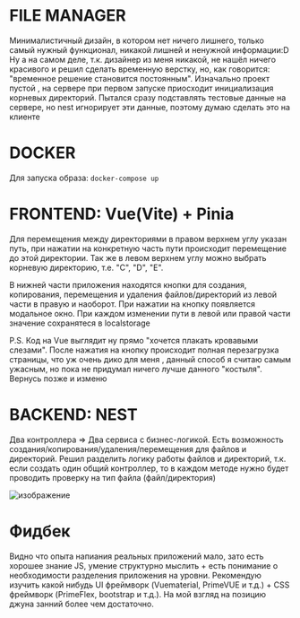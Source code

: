 # FILE MANAGER

Минималистичный дизайн, в котором нет ничего лишнего, только самый нужный функционал, никакой лишней и ненужной информации:D Ну а на самом деле, т.к. дизайнер из 
меня никакой, не нашёл ничего красивого и решил сделать временную верстку, но, как говорится: "временное решение становится постоянным". Изначально проект пустой
, на сервере при первом запуске приосходит инициализация корневых директорий. Пытался сразу подставлять тестовые данные на сервере, но nest игнорирует эти данные, поэтому
думаю сделать это на клиенте

# DOCKER

Для запуска образа: `docker-compose up`
   
# FRONTEND: Vue(Vite) + Pinia  

Для перемещения между директориями в правом верхнем углу указан путь, при нажатии на конкретную часть пути происходит перемещение до этой директории. 
Так же в левом верхнем углу можно выбрать корневую директорию, т.е. "C", "D", "E".

В нижней части приложения находятся кнопки для создания, копирования, перемещения и удаления файлов/директорий из левой части в правую и наоборот. При
нажатии на кнопку появляется модальное окно. При каждом изменении пути в левой или правой части значение сохранятеся в localstorage

P.S. Код на Vue выглядит ну прямо "хочется плакать кровавыми слезами". После нажатия на кнопку происходит полная перезагрузка страницы, что уж очень дико для меня
, данный способ я считаю самым ужасным, но пока не придумал ничего лучше данного "костыля". Вернусь позже и изменю

# BACKEND: NEST

Два контроллера => Два сервиса с бизнес-логикой. Есть возможность создания/копирования/удаления/перемещения для файлов и директорий. Решил разделить логику
работы файлов и директорий, т.к. если создать один общий контроллер, то в каждом методе нужно будет проводить проверку на тип файла (файл/директория)


![изображение](https://user-images.githubusercontent.com/98597980/234814779-133d438c-da6f-42c1-a7b0-8e3ad39ac924.png)



# Фидбек
 Видно что опыта напиания реальных приложений мало, зато есть хорошее знание JS, умение структурно мыслить + есть понимание о необходимости разделения приложения на уровни. 
 Рекомендую изучить какой нибудь UI фреймворк (Vuematerial, PrimeVUE и т.д.) +  CSS фреймворк (PrimeFlex, bootstrap и т.д.). 
 На мой взгляд на позицию джуна занний более чем достаточно. 